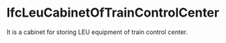 IfcLeuCabinetOfTrainControlCenter
=================================
It is a cabinet for storing LEU equipment of train control center.


